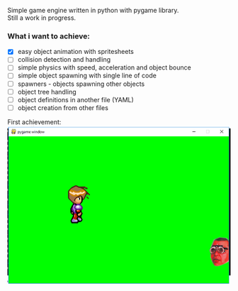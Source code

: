 Simple game engine written in python with pygame library.  
Still a work in progress.  
  
### What i want to achieve: 
- [x] easy object animation with spritesheets
- [ ] collision detection and handling 
- [ ] simple physics with speed, acceleration and object bounce
- [ ] simple object spawning with single line of code
- [ ] spawners - objects spawning other objects  
- [ ] object tree handling
- [ ] object definitions in another file (YAML)
- [ ] object creation from other files
  
First achievement:  
![image missing](other/1.png)  
